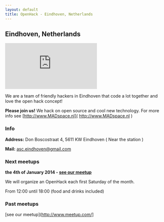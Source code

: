 ```yaml
---
layout: default
title: OpenHack - Eindhoven, Netherlands
---
```


## Eindhoven, Netherlands

![Photo of our hackers!](http://wiki.madspace.nl/lib/exe/fetch.php?media=p1010110_small.jpg)

We are a team of friendly hackers in Eindhoven that code a lot together and love the open hack concept! 

**Please join us!** We hack on open source and cool new technology. For more info see [http://www.MADspace.nl]( http://www.MADspace.nl )

### Info

**Address:** Don Boscostraat 4, 5611 KW Eindhoven ( Near the station )

**Mail:**  [asc.eindhoven@gmail.com]( asc.eindhoven@gmail.com )

### Next meetups
**the 4th of January 2014 - [see our meetup](http://www.meetup.com)**

We will organize an OpenHack each first Saturday of the month. 

From 12:00 until 18:00 (food and drinks included)

### Past meetups

[see our meetup](http://www.meetup.com/]
